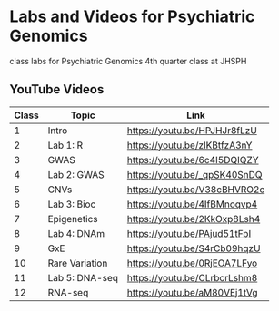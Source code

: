 # Labs and Videos for Psychiatric Genomics

class labs for Psychiatric Genomics 4th quarter class at JHSPH

## YouTube Videos

| Class | Topic          | Link                         |
|-------|----------------|------------------------------|
|   1   |      Intro     | https://youtu.be/HPJHJr8fLzU |
|   2   |    Lab 1: R    | https://youtu.be/zIKBtfzA3nY |
|   3   |      GWAS      | https://youtu.be/6c4I5DQIQZY |
|   4   |   Lab 2: GWAS  | https://youtu.be/_qpSK40SnDQ |
|   5   |      CNVs      | https://youtu.be/V38cBHVRO2c |
|   6   |   Lab 3: Bioc  | https://youtu.be/4IfBMnoqvp4 |
|   7   |   Epigenetics  | https://youtu.be/2KkOxp8Lsh4 |
|   8   |   Lab 4: DNAm  | https://youtu.be/PAjud51tFpI |
|   9   |       GxE      | https://youtu.be/S4rCb09hqzU |
|   10  | Rare Variation | https://youtu.be/0RjEOA7LFyo |
|   11  | Lab 5: DNA-seq | https://youtu.be/CLrbcrLshm8 |
|   12  |     RNA-seq    | https://youtu.be/aM80VEj1tVg |
